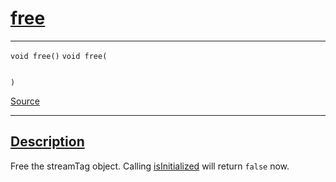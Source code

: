 
<h1 id="free">
 <a href="#/api/streamTag/free" class="anchor">
   <span>free</span>
  </a>
</h1>

<div class="signature">

<hr>

  <div class="definition-container">
    <div class="definition">
      <code class="desktop-only"><span class="token keyword">void</span> free()</code>
      <code class="mobile-only"><span class="token keyword">void</span> free(
    
)</code>
      <div class="flex-spacing"></div>
      <a href="https://github.com/libocca/occa/blob/d617b895/include/occa/core/streamTag.hpp#L124" target="_blank">Source</a>
    </div>
    
  </div>

  <hr>
</div>


<h2 id="description">
 <a href="#/api/streamTag/free?id=description" class="anchor">
   <span>Description</span>
  </a>
</h2>

Free the streamTag object.
Calling [isInitialized](/api/streamTag/isInitialized) will return `false` now.
